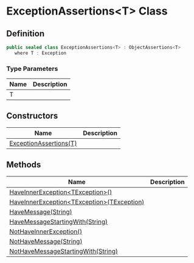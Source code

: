 # ExceptionAssertions&lt;T&gt; Class
## Definition

```c#
public sealed class ExceptionAssertions<T> : ObjectAssertions<T>
   where T : Exception
```

### Type Parameters

| Name | Description |
| ---- | ----------- |
| T |  |

## Constructors

| Name | Description |
| ---- | ----------- |
| [ExceptionAssertions(T)](MrKWatkins.Assertions.ExceptionAssertions-1.-ctor.md) |  |

## Methods

| Name | Description |
| ---- | ----------- |
| [HaveInnerException&lt;TException&gt;()](MrKWatkins.Assertions.ExceptionAssertions-1.HaveInnerException.md#mrkwatkins-assertions-exceptionassertions-1-haveinnerexception-1) |  |
| [HaveInnerException&lt;TException&gt;(TException)](MrKWatkins.Assertions.ExceptionAssertions-1.HaveInnerException.md#mrkwatkins-assertions-exceptionassertions-1-haveinnerexception-1(-0)) |  |
| [HaveMessage(String)](MrKWatkins.Assertions.ExceptionAssertions-1.HaveMessage.md) |  |
| [HaveMessageStartingWith(String)](MrKWatkins.Assertions.ExceptionAssertions-1.HaveMessageStartingWith.md) |  |
| [NotHaveInnerException()](MrKWatkins.Assertions.ExceptionAssertions-1.NotHaveInnerException.md) |  |
| [NotHaveMessage(String)](MrKWatkins.Assertions.ExceptionAssertions-1.NotHaveMessage.md) |  |
| [NotHaveMessageStartingWith(String)](MrKWatkins.Assertions.ExceptionAssertions-1.NotHaveMessageStartingWith.md) |  |

